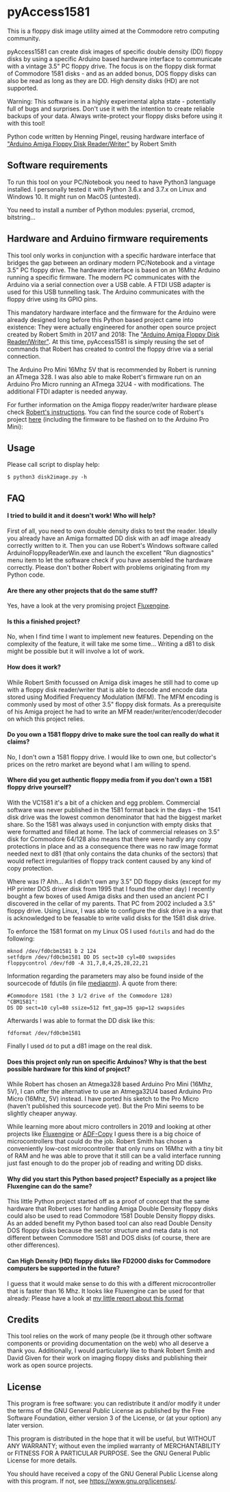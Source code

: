 # pyAccess1581

This is a floppy disk image utility aimed at the Commodore retro computing community.

pyAccess1581 can create disk images of specific double density (DD) floppy disks by using a specific Arduino based hardware interface to communicate with a vintage 3.5" PC floppy drive. The focus is on the floppy disk format of Commodore 1581 disks - and as an added bonus, DOS floppy disks can also be read as long as they are DD. High density disks (HD) are not supported.

Warning: This software is in a highly experimental alpha state - potentially full of bugs and surprises. Don't use it with the intention to create reliable backups of your data. Always write-protect your floppy disks before using it with this tool!

Python code written by Henning Pingel, reusing hardware interface of ["Arduino Amiga Floppy Disk Reader/Writer"](http://amiga.robsmithdev.co.uk/) by Robert Smith

## Software requirements

To run this tool on your PC/Notebook you need to have Python3 language installed. I personally tested it with Python 3.6.x and 3.7.x on Linux and Windows 10. It might run on MacOS (untested).

You need to install a number of Python modules: pyserial, crcmod, bitstring...

## Hardware and Arduino firmware requirements

This tool only works in conjunction with a specific hardware interface that bridges the gap between an ordinary modern PC/Notebook and a vintage 3.5" PC floppy drive. The hardware interface is based on an 16Mhz Arduino running a specific firmware. The modern PC communicates with the Arduino via a serial connection over a USB cable. A FTDI USB adapter is used for this USB tunnelling task. The Arduino communicates with the floppy drive using its GPIO pins.

This mandatory hardware interface and the firmware for the Arduino were already designed long before this Python based project came into existence: They were actually engineered for another open source project created by Robert Smith in 2017 and 2018: The ["Arduino Amiga Floppy Disk Reader/Writer"](http://amiga.robsmithdev.co.uk/). At this time, pyAccess1581 is simply reusing the set of commands that Robert has created to control the floppy drive via a serial connection.

The Arduino Pro Mini 16Mhz 5V that is recommended by Robert is running an ATmega 328. I was also able to make Robert's firmware run on an Arduino Pro Micro running an ATmega 32U4 - with modifications. The additional FTDI adapter is needed anyway.

For further information on the Amiga floppy reader/writer hardware please check [Robert's instructions](http://amiga.robsmithdev.co.uk/instructions). You can find the source code of Robert's project [here](https://github.com/RobSmithDev/ArduinoFloppyDiskReader) (including the firmware to be flashed on to the Arduino Pro Mini):

## Usage

Please call script to display help:
```
$ python3 disk2image.py -h
```
## FAQ

#### I tried to build it and it doesn't work! Who will help?

First of all, you need to own double density disks to test the reader. Ideally you already have an Amiga formatted DD disk with an adf image already correctly written to it. Then you can use Robert's Windows software called ArduinoFloppyReaderWin.exe and launch the excellent "Run diagnostics" menu item to let the software check if you have assembled the hardware correctly. Please don't bother Robert with problems originating from my Python code.

#### Are there any other projects that do the same stuff?

Yes, have a look at the very promising project [Fluxengine](http://cowlark.com/fluxengine/index.html).

#### Is this a finished project?

No, when I find time I want to implement new features. Depending on the complexity of the feature, it will take me some time... Writing a d81 to disk might be possible but it will involve a lot of work.

#### How does it work?

While Robert Smith focussed on Amiga disk images he still had to come up with a floppy disk reader/writer that is able to decode and encode data stored using Modified Frequency Modulation (MFM). The MFM encoding is commonly used by most of other 3.5" floppy disk formats. As a prerequisite of his Amiga project he had to write an MFM reader/writer/encoder/decoder on which this project relies.

#### Do you own a 1581 floppy drive to make sure the tool can really do what it claims?

No, I don't own a 1581 floppy drive. I would like to own one, but collector's prices on the retro market are beyond what I am willing to spend.

#### Where did you get authentic floppy media from if you don't own a 1581 floppy drive yourself?
With the VC1581 it's a bit of a chicken and egg problem. Commercial software was never published in the 1581 format back in the days - the 1541 disk drive was the lowest common denominator that had the biggest market share. So the 1581 was always used in conjunction with empty disks that were formatted and filled at home. The lack of commercial releases on 3.5" disk for Commodore 64/128 also means that there were hardly any copy protections in place and as a consequence there was no raw image format needed next to d81 (that only contains the data chunks of the sectors) that would reflect irregularities of floppy track content caused by any kind of copy protection.

Where was I? Ahh... As I didn't own any 3.5" DD floppy disks (except for my HP printer DOS driver disk from 1995 that I found the other day) I recently bought a few boxes of used Amiga disks and then used an ancient PC I discovered in the cellar of my parents. That PC from 2002 included a 3.5" floppy drive. Using Linux, I was able to configure the disk drive in a way that is acknowledged to be feasable to write valid disks for the 1581 disk drive.

To enforce the 1581 format on my Linux OS I used ```fdutils``` and had do the following:

```
mknod /dev/fd0cbm1581 b 2 124
setfdprm /dev/fd0cbm1581 DD DS sect=10 cyl=80 swapsides
floppycontrol /dev/fd0 -A 31,7,8,4,25,28,22,21
```

Information regarding the parameters may also be found inside of the sourcecode of fdutils (in  file [mediaprm](https://github.com/Distrotech/fdutils/blob/master/src/mediaprm)). A quote from there:

    #Commodore 1581 (the 3 1/2 drive of the Commodore 128)
    "CBM1581":
    DS DD sect=10 cyl=80 ssize=512 fmt_gap=35 gap=12 swapsides

Afterwards I was able to format the DD disk like this:
```
fdformat /dev/fd0cbm1581
```
Finally I used ```dd``` to put a d81 image on the real disk.

#### Does this project only run on specific Arduinos? Why is that the best possible hardware for this kind of project?

While Robert has chosen an Atmega328 based Arduino Pro Mini (16Mhz, 5V), I can offer the alternative to use an Atmega32U4 based Arduino Pro Micro (16Mhz, 5V) instead. I have ported his sketch to the Pro Micro (haven't published this sourcecode yet). But the Pro Mini seems to be slightly cheaper anyway.

While learning more about micro controllers in 2019 and looking at other projects like [Fluxengine](http://cowlark.com/fluxengine/index.html) or [ADF-Copy](https://nickslabor.niteto.de/projekte/adf-copy/) I guess there is a big choice of microcontrollers that could do the job. Robert Smith has chosen a conveniently low-cost microcontroller that only runs on 16Mhz with a tiny bit of RAM and he was able to prove that it still can be a valid interface running just fast enough to do the proper job of reading and writing DD disks.

#### Why did you start this Python based project? Especially as a project like Fluxengine can do the same?

This little Python project started off as a proof of concept that the same hardware that Robert uses for handling Amiga Double Density floppy disks could also be used to read Commodore 1581 Double Density floppy disks. As an added benefit my Python based tool can also read Double Density DOS floppy disks because the sector structure and meta data is not different between Commodore 1581 and DOS disks (of course, there are other differences).

#### Can High Density (HD) floppy disks like FD2000 disks for Commodore computers be supported in the future?

I guess that it would make sense to do this with a different microcontroller that is faster than 16 Mhz. It looks like Fluxengine can be used for that already: Please have a look at [my little report about this format](https://github.com/davidgiven/fluxengine/issues/107)

## Credits
This tool relies on the work of many people (be it through other software components or providing documentation on the web) who all deserve a thank you. Additionally, I would particularly like to thank Robert Smith and David Given for their work on imaging floppy disks and publishing their work as open source projects.

## License

This program is free software: you can redistribute it and/or modify
it under the terms of the GNU General Public License as published by
the Free Software Foundation, either version 3 of the License, or
(at your option) any later version.

This program is distributed in the hope that it will be useful,
but WITHOUT ANY WARRANTY; without even the implied warranty of
MERCHANTABILITY or FITNESS FOR A PARTICULAR PURPOSE.  See the
GNU General Public License for more details.

You should have received a copy of the GNU General Public License
along with this program.  If not, see <https://www.gnu.org/licenses/>.
